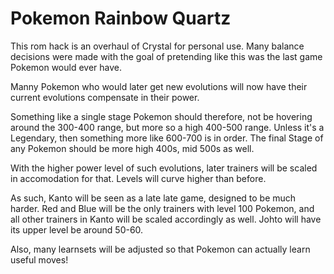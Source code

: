 # Pokemon Rainbow Quartz

This rom hack is an overhaul of Crystal for personal use.
Many balance decisions were made with the goal of pretending
like this was the last game Pokemon would ever have.

Manny Pokemon who would later get new evolutions will now have their current evolutions compensate in their power.

Something like a single stage Pokemon should therefore, not be hovering around the 300-400 range, but more so a high 400-500 range. Unless it's a Legendary, then something more like 600-700 is in order. The final Stage of any Pokemon should be more high 400s, mid 500s as well.

With the higher power level of such evolutions, later trainers will be scaled in accomodation for that. Levels will curve higher than before.

As such, Kanto will be seen as a late late game, designed to be much harder. Red and Blue will be the only trainers with level 100 Pokemon, and all other trainers in Kanto will be scaled accordingly as well. Johto will have its upper level be around 50-60.

Also, many learnsets will be adjusted so that Pokemon can actually learn useful moves!